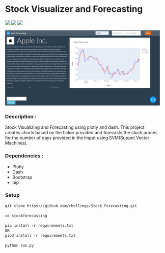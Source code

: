 # Stock Visualizer and Forecasting

![](https://img.shields.io/badge/python-3-brightgreen.svg) ![](https://img.shields.io/badge/plotly-4.14-red.svg) ![](https://img.shields.io/badge/dash-1.2-blue.svg)

![Preview](https://github.com/rhollings/Stock_Forecasting/blob/master/images/dashboard.png?raw=true)

### Description :

Stock Visualizing and Forecasting using plotly and dash. This project creates charts based on the ticker provided and forecasts the stock proces for the number of days provided in the imput using SVM(Suppot Vector Machines).

### Dependencies :

- Plotly
- Dash
- Bootstrap
- pip

### Setup

```
git clone https://github.com/rhollings/Stock_Forecasting.git

cd stockforecasting

pip install -r requirements.txt
OR
pip3 install -r requirements.txt 

python run.py
```
